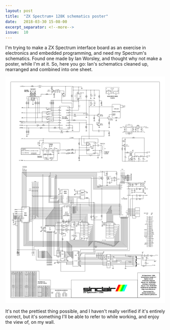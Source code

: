 ```yaml
---
layout: post
title:  "ZX Spectrum+ 128K schematics poster"
date:   2018-03-30 15-08-00
excerpt_separator: <!--more-->
issue:  10
---
```

I'm trying to make a ZX Spectrum interface board as an exercise in electronics
and embedded programming, and need my Spectrum's schematics. Found one made by
Ian Worsley, and thought why not make a poster, while I'm at it. So, here you
go: Ian's schematics cleaned up, rearranged and combined into one sheet.

[![Poster thumbnail][thumbnail]][poster]

It's not the prettiest thing possible, and I haven't really verified if it's
entirely correct, but it's something I'll be able to refer to while working,
and enjoy the view of, on my wall.

[thumbnail]: /assets/2018-03-30-ZX-Spectrum-128K-schematics-poster/thumbnail.png
[poster]: /assets/2018-03-30-ZX-Spectrum-128K-schematics-poster/poster.pdf
